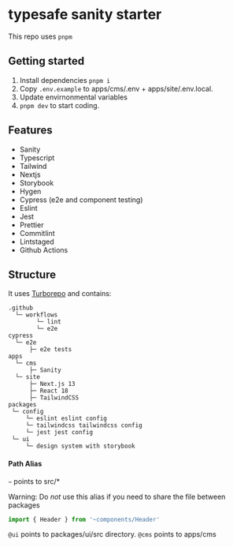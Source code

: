 # typesafe sanity starter

This repo uses `pnpm`

## Getting started

1. Install dependencies `pnpm i`
2. Copy `.env.example` to apps/cms/.env + apps/site/.env.local.
3. Update envirnonmental variables
4. `pnpm dev` to start coding.

## Features

- Sanity
- Typescript
- Tailwind
- Nextjs
- Storybook
- Hygen
- Cypress (e2e and component testing)
- Eslint
- Jest
- Prettier
- Commitlint
- Lintstaged
- Github Actions

## Structure

It uses [Turborepo](https://turborepo.org/) and contains:

```
.github
  └─ workflows
        └─ lint
        └─ e2e
cypress
  └─ e2e
      ├─ e2e tests
apps
  └─ cms
      ├─ Sanity
  └─ site
      ├─ Next.js 13
      ├─ React 18
      ├─ TailwindCSS
packages
 └─ config
     └─ eslint eslint config
     └─ tailwindcss tailwindcss config
     └─ jest jest config
 └─ ui
     └─ design system with storybook
```

#### Path Alias

`~` points to src/\*

Warning: Do _not_ use this alias if you need to share the file between packages

```javascript
import { Header } from '~components/Header'
```

`@ui` points to packages/ui/src directory.
`@cms` points to apps/cms
